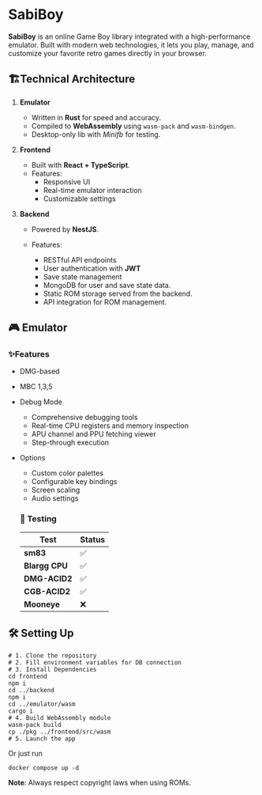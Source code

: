 # SabiBoy

**SabiBoy** is an online Game Boy library integrated with a high-performance emulator. Built with modern web technologies, it lets you play, manage, and customize your favorite retro games directly in your browser.

## 🏗Technical Architecture

1. **Emulator**

   - Written in **Rust** for speed and accuracy.
   - Compiled to **WebAssembly** using `wasm-pack` and `wasm-bindgen`.
   - Desktop-only lib with *Minifb* for testing.
2. **Frontend**

   - Built with **React + TypeScript**.
   - Features:
     - Responsive UI
     - Real-time emulator interaction
     - Customizable settings
3. **Backend**

   - Powered by **NestJS**.
   - Features:

     - RESTful API endpoints
     - User authentication with **JWT**
     - Save state management
     - MongoDB for user and save state data.
     - Static ROM storage served from the backend.
     - API integration for ROM management.

## 🎮 Emulator

### ✨Features

- DMG-based
- MBC 1,3,5
- Debug Mode

  - Comprehensive debugging tools
  - Real-time CPU registers and memory inspection
  - APU channel and PPU fetching viewer
  - Step-through execution
- Options

  - Custom color palettes
  - Configurable key bindings
  - Screen scaling
  - Audio settings

  ### 🧪 Testing


  | **Test**       | **Status** |
  | -------------- | ---------- |
  | **sm83**       | ✅         |
  | **Blargg CPU** | ✅         |
  | **DMG-ACID2**  | ✅         |
  | **CGB-ACID2**  | ✅         |
  | **Mooneye**    | ❌         |

## 🛠 Setting Up

```
# 1. Clone the repository
# 2. Fill environment variables for DB connection
# 3. Install Dependencies
cd frontend
npm i
cd ../backend
npm i
cd ../emulator/wasm
cargo i
# 4. Build WebAssembly module
wasm-pack build
cp ./pkg ../frontend/src/wasm
# 5. Launch the app
```
Or just run 
```
docker compose up -d
```

**Note**: Always respect copyright laws when using ROMs.

